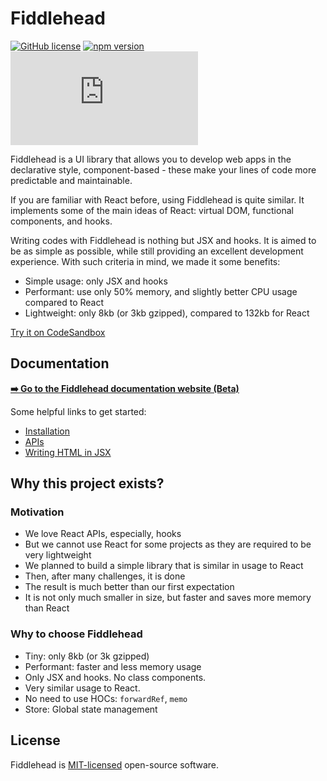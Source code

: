 # Fiddlehead

[![GitHub license](https://img.shields.io/badge/license-MIT-green.svg?logo=github)](https://github.com/CocCoc-Ad-Platform/fiddlehead/blob/master/LICENSE) [![npm version](https://img.shields.io/npm/v/fiddlehead.svg?color=green&logo=npm)](https://www.npmjs.com/package/fiddlehead) [![bundle size](https://img.shields.io/github/size/CocCoc-Ad-Platform/fiddlehead/lib/core/esm.production.min.js?color=green)](https://github.com/CocCoc-Ad-Platform/fiddlehead/blob/master/lib/core/esm.production.js)

Fiddlehead is a UI library that allows you to develop web apps in the declarative style,
component-based - these make your lines of code more predictable and maintainable.

If you are familiar with React before, using Fiddlehead is quite similar.
It implements some of the main ideas of React: virtual DOM, functional components, and hooks.

Writing codes with Fiddlehead is nothing but JSX and hooks.
It is aimed to be as simple as possible, while still providing an excellent development experience.
With such criteria in mind, we made it some benefits:
- Simple usage: only JSX and hooks
- Performant: use only 50% memory, and slightly better CPU usage compared to React
- Lightweight: only 8kb (or 3kb gzipped), compared to 132kb for React

[Try it on CodeSandbox](https://codesandbox.io/s/fiddlehead-stateful-component-d5pg76?from-embed)

## Documentation

**[➡️ Go to the Fiddlehead documentation website (Beta)](https://fiddleheadjs.com)**

Some helpful links to get started:

- [Installation](https://fiddleheadjs.com/Guides/Setup-Project)
- [APIs](https://fiddleheadjs.com/API)
- [Writing HTML in JSX](https://fiddleheadjs.com/Guides/Writing-HTML-in-JSX)

## Why this project exists?

### Motivation

- We love React APIs, especially, hooks
- But we cannot use React for some projects as they are required to be very lightweight
- We planned to build a simple library that is similar in usage to React
- Then, after many challenges, it is done
- The result is much better than our first expectation
- It is not only much smaller in size, but faster and saves more memory than React

### Why to choose Fiddlehead

- Tiny: only 8kb (or 3k gzipped)
- Performant: faster and less memory usage
- Only JSX and hooks. No class components.
- Very similar usage to React.
- No need to use HOCs: `forwardRef`, `memo`
- Store: Global state management

## License

Fiddlehead is [MIT-licensed](./LICENSE) open-source software.
